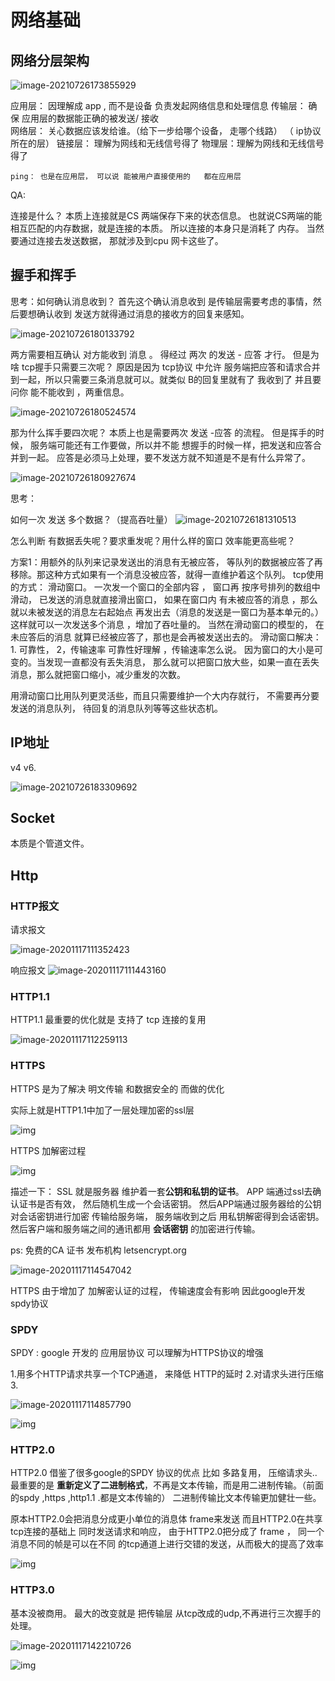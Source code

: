 # 网络基础





## 网络分层架构



![image-20210726173855929](https://i.loli.net/2021/07/26/p2VjqvsQ1XLUwBC.png)





应用层： 因理解成   app , 而不是设备  负责发起网络信息和处理信息
传输层： 确保 应用层的数据能正确的被发送/ 接收  
网络层： 关心数据应该发给谁。（给下一步给哪个设备， 走哪个线路）   （ ip协议所在的层）
链接层： 理解为网线和无线信号得了
物理层：理解为网线和无线信号得了

```tips
ping： 也是在应用层， 可以说 能被用户直接使用的   都在应用层
```



QA:

连接是什么？
本质上连接就是CS 两端保存下来的状态信息。
也就说CS两端的能相互匹配的内存数据，就是连接的本质。
所以连接的本身只是消耗了 内存。
当然  要通过连接去发送数据， 那就涉及到cpu 网卡这些了。



## 握手和挥手



思考：如何确认消息收到？
首先这个确认消息收到 是传输层需要考虑的事情，然后要想确认收到  发送方就得通过消息的接收方的回复来感知。





![image-20210726180133792](https://i.loli.net/2021/07/26/z6gTnDhiHYZBKV7.png)

两方需要相互确认 对方能收到  消息 。
得经过 两次 的发送 - 应答 才行。
但是为啥 tcp握手只需要三次呢？
原因是因为 tcp协议 中允许 服务端把应答和请求合并到一起，所以只需要三条消息就可以。就类似
B的回复里就有了 我收到了 并且要问你 能不能收到 ，两重信息。

![image-20210726180524574](https://i.loli.net/2021/07/26/mXZFAsvhu5orcgO.png)



那为什么挥手要四次呢？
本质上也是需要两次 发送 -应答 的流程。
但是挥手的时候， 服务端可能还有工作要做，所以并不能 想握手的时候一样，把发送和应答合并到一起。
应答是必须马上处理，要不发送方就不知道是不是有什么异常了。

![image-20210726180927674](https://i.loli.net/2021/07/26/lB7ZDo9f1CqyrgA.png)


思考：

如何一次 发送  多个数据？（提高吞吐量）
![image-20210726181310513](https://i.loli.net/2021/07/26/b7p5D6ZgIqj4Ylf.png)

怎么判断 有数据丢失呢？要求重发呢？用什么样的窗口 效率能更高些呢？

方案1：用额外的队列来记录发送出的消息有无被应答， 等队列的数据被应答了再移除。那这种方式如果有一个消息没被应答，就得一直维护着这个队列。
tcp使用的方式： 滑动窗口。
一次发一个窗口的全部内容 ， 窗口再  按序号排列的数组中滑动， 已发送的消息就直接滑出窗口， 如果在窗口内 有未被应答的消息 ，那么就以未被发送的消息左右起始点 再发出去（消息的发送是一窗口为基本单元的。）
这样就可以一次发送多个消息 ，增加了吞吐量的。
当然在滑动窗口的模型的， 在未应答后的消息  就算已经被应答了，那也是会再被发送出去的。
滑动窗口解决： 1. 可靠性， 2，传输速率
可靠性好理解 ，传输速率怎么说。
因为窗口的大小是可变的。当发现一直都没有丢失消息， 那么就可以把窗口放大些，如果一直在丢失消息，那么就把窗口缩小，减少重发的次数。

用滑动窗口比用队列更灵活些，而且只需要维护一个大内存就行， 不需要再分要发送的消息队列， 待回复的消息队列等等这些状态机。







## IP地址

v4   v6.

![image-20210726183309692](https://i.loli.net/2021/07/26/YCRuLPnB64qZwtA.png)



## Socket

本质是个管道文件。





## Http



### HTTP报文

请求报文

![image-20201117111352423](https://i.loli.net/2020/11/17/M28PS5T6xWXHqir.png)

响应报文
![image-20201117111443160](https://i.loli.net/2020/11/17/LuXcI8oDJkUEa9K.png)



### HTTP1.1

HTTP1.1  最重要的优化就是 支持了 tcp 连接的复用

![image-20201117112259113](https://i.loli.net/2020/11/17/MgC1m6u3SDkzeJc.png)

### HTTPS

HTTPS  是为了解决 明文传输 和数据安全的 而做的优化

实际上就是HTTP1.1中加了一层处理加密的ssl层

![img](https://img.mukewang.com/wiki/5ef172620926253e06600590.jpg)

HTTPS 加解密过程

![img](https://img.mukewang.com/wiki/5ef1726c09b9e07b19241450.jpg)



描述一下：
SSL  就是服务器 维护着一套**公钥和私钥的证书**。
APP 端通过ssl去确认证书是否有效， 然后随机生成一个会话密钥。
然后APP端通过服务器给的公钥对会话密钥进行加密 传输给服务端，
服务端收到之后 用私钥解密得到会话密钥。
然后客户端和服务端之间的通讯都用 **会话密钥** 的加密进行传输。



ps: 免费的CA 证书 发布机构 letsencrypt.org

![image-20201117114547042](https://i.loli.net/2020/11/17/mOt8NiVql9FDb45.png)



HTTPS  由于增加了 加解密认证的过程， 传输速度会有影响
因此google开发spdy协议

### SPDY 

SPDY : google 开发的 应用层协议  可以理解为HTTPS协议的增强

1.用多个HTTP请求共享一个TCP通道， 来降低 HTTP的延时
2.对请求头进行压缩
3.

![image-20201117114857790](https://i.loli.net/2020/11/17/gnZJzT6NjRsawDU.png)

![img](https://img.mukewang.com/wiki/5ef172760985e9a805160708.jpg)



### HTTP2.0

HTTP2.0 借鉴了很多google的SPDY 协议的优点 比如 多路复用，  压缩请求头..
最重要的是 **重新定义了二进制格式**，不再是文本传输，而是用二进制传输。（前面的spdy ,https ,http1.1 .都是文本传输的）
二进制传输比文本传输更加健壮一些。

原本HTTP2.0会把消息分成更小单位的消息体 frame来发送
而且HTTP2.0在共享tcp连接的基础上 同时发送请求和响应，
由于HTTP2.0把分成了 frame ， 同一个消息不同的帧是可以在不同 的tcp通道上进行交错的发送，从而极大的提高了效率

![img](https://img.mukewang.com/wiki/5ef1727f097f87c220461136.jpg)



### HTTP3.0

基本没被商用。
最大的改变就是 把传输层 从tcp改成的udp,不再进行三次握手的处理。

![image-20201117142210726](https://i.loli.net/2020/11/17/fFTcJqUdPiSQn9w.png)

![img](https://img.mukewang.com/wiki/5ef172880968abd706680666.jpg)


















